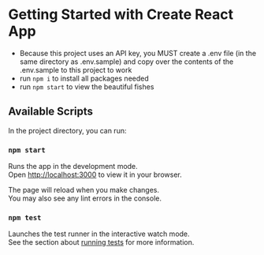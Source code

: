 # Getting Started with Create React App

- Because this project uses an API key, you MUST create a .env file (in the same directory as .env.sample) and copy over the contents of the .env.sample to this project to work
- run `npm i` to install all packages needed
- run `npm start` to view the beautiful fishes

## Available Scripts

In the project directory, you can run:

### `npm start`

Runs the app in the development mode.\
Open [http://localhost:3000](http://localhost:3000) to view it in your browser.

The page will reload when you make changes.\
You may also see any lint errors in the console.

### `npm test`

Launches the test runner in the interactive watch mode.\
See the section about [running tests](https://facebook.github.io/create-react-app/docs/running-tests) for more information.
